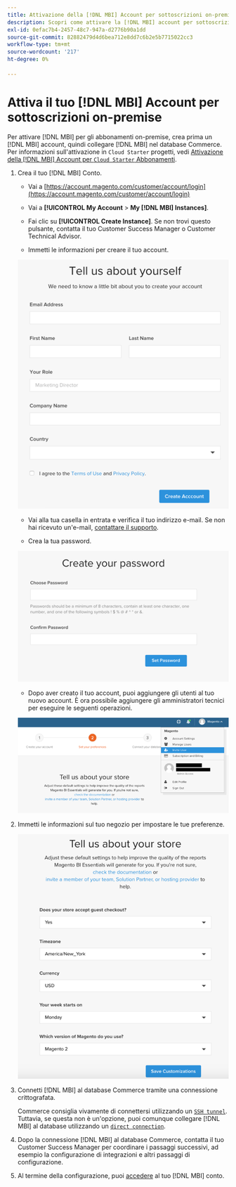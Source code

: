 ```yaml
---
title: Attivazione della [!DNL MBI] Account per sottoscrizioni on-premise
description: Scopri come attivare la [!DNL MBI] account per sottoscrizioni on-premise.
exl-id: 0efac7b4-2457-48c7-947a-d2776b90a1dd
source-git-commit: 82882479d4d6bea712e8dd7c6b2e5b7715022cc3
workflow-type: tm+mt
source-wordcount: '217'
ht-degree: 0%

---
```


# Attiva il tuo [!DNL MBI] Account per sottoscrizioni on-premise

Per attivare [!DNL MBI] per gli abbonamenti on-premise, crea prima un [!DNL MBI] account, quindi collegare [!DNL MBI] nel database Commerce. Per informazioni sull&#39;attivazione in `Cloud Starter` progetti, vedi [Attivazione della [!DNL MBI] Account per `Cloud Starter` Abbonamenti](../getting-started/cloud-activation.md).

1. Crea il tuo [!DNL MBI] Conto.

   - Vai a [https://account.magento.com/customer/account/login](https://account.magento.com/customer/account/login)

   - Vai a **[!UICONTROL My Account** > **My [!DNL MBI] Instances]**.

   - Fai clic su **[!UICONTROL Create Instance]**. Se non trovi questo pulsante, contatta il tuo Customer Success Manager o Customer Technical Advisor.

   - Immetti le informazioni per creare il tuo account.

   ![](../assets/create-account-2.png)

   - Vai alla tua casella in entrata e verifica il tuo indirizzo e-mail. Se non hai ricevuto un&#39;e-mail, [contattare il supporto](../guide-overview.md).

   - Crea la tua password.

   ![](../assets/create-account-4.png)

   - Dopo aver creato il tuo account, puoi aggiungere gli utenti al tuo nuovo account. È ora possibile aggiungere gli amministratori tecnici per eseguire le seguenti operazioni.

   ![](../assets/create-account-5.png)

1. Immetti le informazioni sul tuo negozio per impostare le tue preferenze.

   ![](../assets/create-account-6.png)

1. Connetti [!DNL MBI] al database Commerce tramite una connessione crittografata.

   Commerce consiglia vivamente di connettersi utilizzando un [`SSH tunnel`](../data-analyst/importing-data/integrations/mysql-via-ssh-tunnel.md). Tuttavia, se questa non è un&#39;opzione, puoi comunque collegare [!DNL MBI] al database utilizzando un [`direct connection`](../data-analyst/importing-data/integrations/mysql-via-a-direct-connection.md).

1. Dopo la connessione [!DNL MBI] al database Commerce, contatta il tuo Customer Success Manager per coordinare i passaggi successivi, ad esempio la configurazione di integrazioni e altri passaggi di configurazione.

1. Al termine della configurazione, puoi [accedere](../getting-started/sign-in.md) al tuo [!DNL MBI] conto.
